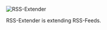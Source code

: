 ![RSS-Extender](https://raw.github.com/lformella/rss-extender/master/rss-extender.png)

RSS-Extender is extending RSS-Feeds.